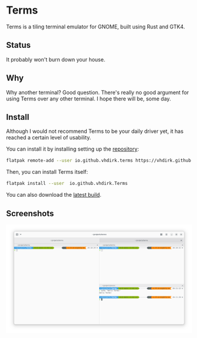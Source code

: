 # Terms

Terms is a tiling terminal emulator for GNOME, built using Rust and GTK4.

## Status

It probably won't burn down your house.

## Why

Why another terminal? Good question. There's really no good argument for using
Terms over any other terminal. I hope there will be, some day.

## Install

Although I would not recommend Terms to be your daily driver yet, it has reached a
certain level of usability.

You can install it by installing setting up the [repository](./io.github.vhdirk.Terms.flatpakrepo):

```sh
flatpak remote-add --user io.github.vhdirk.terms https://vhdirk.github.io/terms/io.github.vhdirk.Terms.flatpakrepo
```

Then, you can install Terms itself:

```sh
flatpak install --user  io.github.vhdirk.Terms
```

You can also download the [latest build](https://nightly.link/vhdirk/terms/workflows/docs/main/io.github.vhdirk.Terms-x86_64.zip).

## Screenshots

![Main window](img/main_window.png)
